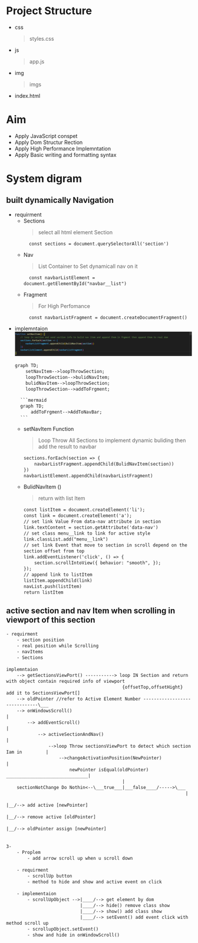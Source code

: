 # Project Structure 
- css
    > styles.css
- js
    > app.js
- img
    > imgs
- index.html

# Aim
  - Apply JavaScript conspet
  - Apply Dom Structur Rection
  - Apply High Performance Implemntation
  - Apply Basic writing and formatting syntax

# System digram
## built dynamically Navigation     
  - requirment 
    + Sections 
        > select all html element Section  
        >
            const sections = document.querySelectorAll('section')
    + Nav 
        > List Container to Set dynamicall nav on it
        >  
            const navbarListElement = document.getElementById("navbar__list")
    + Fragment 
        > For High Perfomance
        >
            const navbarListFragment = document.createDocumentFragment()

- implemntaion
    ![implemntaion of dynamically Navigation](img/setNavItem.png)
    ```mermaid
    graph TD;
        setNavItem-->loopThrowSection;
        loopThrowSection-->bulidNavItem;
        bulidNavItem-->loopThrowSection;
        loopThrowSection-->addToFrgment;
    ```
        ```mermaid
        graph TD;
            addToFrgment-->AddToNavBar;
        ```

  + setNavItem Function    
      > Loop Throw All Sections to implement dynamic buliding then add the result to navbar
      > 
        sections.forEach(section => {
            navbarListFragment.appendChild(BulidNavItem(section))
        })
        navbarListElement.appendChild(navbarListFragment)  
  + BulidNavItem ()     
    > return with list Item 
    >   
        const listItem = document.createElement('li');
        const link = document.createElement('a');
        // set link Value From data-nav attribute in section
        link.textContent = section.getAttribute('data-nav')
        // set class menu__link to link for active style
        link.classList.add("menu__link")
        // set link Event that move to section in scroll depend on the section offset from top
        link.addEventListener('click', () => {
            section.scrollIntoView({ behavior: "smooth", });
        });
        // append link to listItem
        listItem.appendChild(link)
        navList.push(listItem)
        return listItem

## active section and nav Item when scrolling in viewport of this section
    - requirment
        - section position 
        - real position while Scrolling
        - navItems
        - Sections
    
    implemntaion 
        --> getSectionsViewPort() -----------> loop IN Section and return with object contain required info of viewport 
                                                {offsetTop,offsetHight} add it to SectionsViewPort[]
        --> oldPointer //refer to Active Element Number ------------------------------\___
        --> onWindowsScroll()                                                             |
            --> addEventScroll()                                                          |
                --> activeSectionAndNav()                                                 |
                    -->loop Throw sectionsViewPort to detect which section Iam in         |
                        -->changeActivationPosition(NewPointer)                           |
                            newPointer isEqual(oldPointer) _______________________________|      
                                                |
        sectionNotChange Do Nothin<--\___true___|___false____/----->\___ 
                                                                        |
                                                                        |__/--> add active [newPointer]  
                                                                        |__/--> remove active [oldPointer]  
                                                                        |__/--> oldPointer assign [newPointer]  


    3-
        - Proplem
            - add arrow scroll up when u scroll down

        - requirment 
            - scrollUp button 
            - method to hide and show and active event on click
        
        - implementaion
            - scrollUpObject -->|____/--> get element by dom
                                |____/--> hide() remove class show
                                |____/--> show() add class show
                                |____/--> setEvent() add event click with method scroll up
            - scrollupObject.setEvent()
            - show and hide in onWindowScroll()
